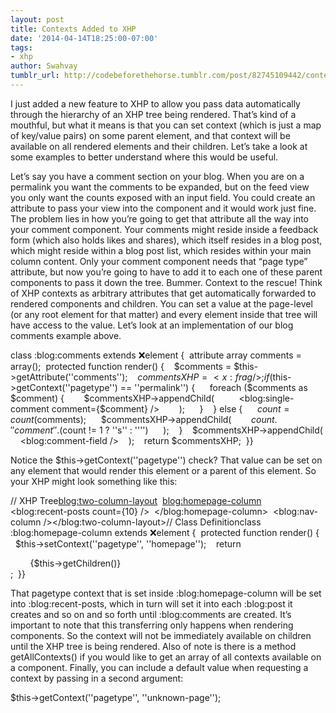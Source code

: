 ```yaml
---
layout: post
title: Contexts Added to XHP
date: '2014-04-14T18:25:00-07:00'
tags:
- xhp
author: Swahvay
tumblr_url: http://codebeforethehorse.tumblr.com/post/82745109442/contexts-added-to-xhp
---
```

I just added a new feature to XHP to allow you pass data automatically through the hierarchy of an XHP tree being rendered. That’s kind of a mouthful, but what it means is that you can set context (which is just a map of key/value pairs) on some parent element, and that context will be available on all rendered elements and their children. Let’s take a look at some examples to better understand where this would be useful.

Let’s say you have a comment section on your blog. When you are on a permalink you want the comments to be expanded, but on the feed view you only want the counts exposed with an input field. You could create an attribute to pass your view into the component and it would work just fine. The problem lies in how you’re going to get that attribute all the way into your comment component. Your comments might reside inside a feedback form (which also holds likes and shares), which itself resides in a blog post, which might reside within a blog post list, which resides within your main column content. Only your comment component needs that “page type” attribute, but now you’re going to have to add it to each one of these parent components to pass it down the tree. Bummer.
Context to the rescue! Think of XHP contexts as arbitrary attributes that get automatically forwarded to rendered components and children. You can set a value at the page-level (or any root element for that matter) and every element inside that tree will have access to the value. Let’s look at an implementation of our blog comments example above.

class :blog:comments extends :x:element {  attribute array<Comment> comments = array();  protected function render() {    $comments = $this->getAttribute(''comments'');    $commentsXHP = <x:frag />;    if ($this->getContext(''pagetype'') == ''permalink'') {      foreach ($comments as $comment) {        $commentsXHP->appendChild(          <blog:single-comment comment={$comment} />        );      }    } else {      $count = count($comments);      $commentsXHP->appendChild(        $count.'' comment''.($count != 1 ? ''s'' : '''')      );    }    $commentsXHP->appendChild(      <blog:comment-field />    );    return $commentsXHP;  }}

Notice the $this->getContext(''pagetype'') check? That value can be set on any element that would render this element or a parent of this element. So your XHP might look something like this:

// XHP Tree<blog:two-column-layout>  <blog:homepage-column>    <blog:recent-posts count={10} />  </blog:homepage-column>  <blog:nav-column /></blog:two-column-layout>// Class Definitionclass :blog:homepage-column extends :x:element {  protected function render() {    $this->setContext(''pagetype'', ''homepage'');    return      <div class="blogHomepage">        {$this->getChildren()}      </div>;  }}

That pagetype context that is set inside :blog:homepage-column will be set into :blog:recent-posts, which in turn will set it into each :blog:post it creates and so on and so forth until :blog:comments are created.
It’s important to note that this transferring only happens when rendering components. So the context will not be immediately available on children until the XHP tree is being rendered. Also of note is there is a method getAllContexts() if you would like to get an array of all contexts available on a component. Finally, you can include a default value when requesting a context by passing in a second argument:

$this->getContext(''pagetype'', ''unknown-page'');
